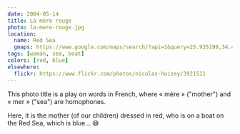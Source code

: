 ```yaml
---
date: 2004-05-14
title: La mère rouge
photo: la-mere-rouge.jpg
location:
  name: Red Sea
  gmaps: https://www.google.com/maps/search/?api=1&query=25.935199,34.410552
tags: [woman, sea, boat]
colors: [red, blue]
elsewhere:
  flickr: https://www.flickr.com/photos/nicolas-hoizey/3921511
---
```


This photo title is a play on words in French, where « mère » ("mother") and « mer » ("sea") are homophones.

Here, it is the mother (of our children) dressed in red, who is on a boat on the Red Sea, which is blue… 😅
